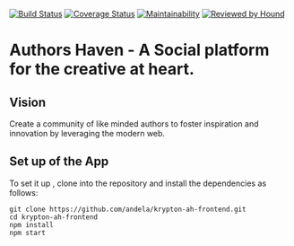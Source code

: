 [![Build Status](https://travis-ci.com/andela/krypton-ah-frontend.svg?branch=ch-initial-project-setup-%23162414110)](https://travis-ci.com/andela/krypton-ah-frontend) [![Coverage Status](https://coveralls.io/repos/github/andela/krypton-ah-frontend/badge.svg?branch=ch-initial-project-setup-%23162414110)](https://coveralls.io/github/andela/krypton-ah-frontend?branch=ch-initial-project-setup-%23162414110) [![Maintainability](https://api.codeclimate.com/v1/badges/7f5967ce2222d0eb5fae/maintainability)](https://codeclimate.com/github/andela/krypton-ah-frontend/maintainability) [![Reviewed by Hound](https://img.shields.io/badge/Reviewed_by-Hound-8E64B0.svg)](https://houndci.com)

# Authors Haven - A Social platform for the creative at heart.

## Vision

Create a community of like minded authors to foster inspiration and innovation
by leveraging the modern web.

## Set up of the App

To set it up , clone into the repository and install the dependencies as follows:

```
git clone https://github.com/andela/krypton-ah-frontend.git
cd krypton-ah-frontend
npm install
npm start
```
